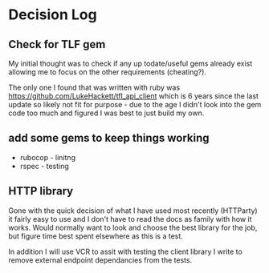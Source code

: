 # Decision Log

## Check for TLF gem

My initial thought was to check if any up todate/useful gems already exist allowing me to focus on the other requirements (cheating?).

The only one I found that was written with ruby was https://github.com/LukeHackett/tfl_api_client which is 6 years since the last update so likely not fit for purpose - due to the age I didn't look into the gem code too much and figured I was best to just build my own.

## add some gems to keep things working

* rubocop - linitng
* rspec - testing

## HTTP library

Gone with the quick decision of what I have used most recently (HTTParty) it fairly easy to use and I don't have to read the docs as family with how it works. Would normally want to look and choose the best library for the job, but figure time best spent elsewhere as this is a test.

In addition I will use VCR to assit with testing the client library I write to remove external endpoint dependancies from the tests.